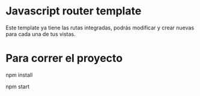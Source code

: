 # Javascript router template
Este template ya tiene las rutas integradas, podrás modificar y crear nuevas para cada una de tus vistas.

# Para correr el proyecto
npm install

npm start
